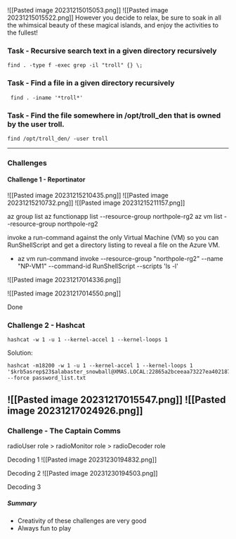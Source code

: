 
![[Pasted image 20231215015053.png]]
![[Pasted image 20231215015522.png]]
However you decide to relax, be sure to soak in all the whimsical beauty of these magical islands, and enjoy the activities to the fullest!

### Task - Recursive search text in a given directory recursively
```
find . -type f -exec grep -il "troll" {} \;
```
### Task - Find a file in a given directory recursively
```
 find . -iname '*troll*'
```

### Task - Find the file somewhere in /opt/troll_den that is owned by the user troll.
```
find /opt/troll_den/ -user troll
```

------
### Challenges
#### Challenge 1 - Reportinator
![[Pasted image 20231215210435.png]]
![[Pasted image 20231215210732.png]]
![[Pasted image 20231215211157.png]]



az group list
az functionapp list --resource-group northpole-rg2
az vm list --resource-group northpole-rg2


invoke a run-command against the only Virtual Machine (VM) so you can RunShellScript and get a directory listing to reveal a file on the Azure VM.
- az vm run-command invoke --resource-group "northpole-rg2" --name "NP-VM1" --command-id RunShellScript --scripts 'ls -l'

![[Pasted image 20231217014336.png]]

![[Pasted image 20231217014550.png]]

Done

### Challenge 2 - Hashcat

`hashcat -w 1 -u 1 --kernel-accel 1 --kernel-loops 1`

Solution:
```
hashcat -m18200 -w 1 -u 1 --kernel-accel 1 --kernel-loops 1 '$krb5asrep$23$alabaster_snowball@XMAS.LOCAL:22865a2bceeaa73227ea4021879eda02$8f07417379e610e2dcb0621462fec3675bb5a850aba31837d541e50c622dc5faee60e48e019256e466d29b4d8c43cbf5bf7264b12c21737499cfcb73d95a903005a6ab6d9689ddd2772b908fc0d0aef43bb34db66af1dddb55b64937d3c7d7e93a91a7f303fef96e17d7f5479bae25c0183e74822ac652e92a56d0251bb5d975c2f2b63f4458526824f2c3dc1f1fcbacb2f6e52022ba6e6b401660b43b5070409cac0cc6223a2bf1b4b415574d7132f2607e12075f7cd2f8674c33e40d8ed55628f1c3eb08dbb8845b0f3bae708784c805b9a3f4b78ddf6830ad0e9eafb07980d7f2e270d8dd1966' --force password_list.txt
```

![[Pasted image 20231217015547.png]]
![[Pasted image 20231217024926.png]]
---------

### Challenge - The Captain Comms

radioUser role > radioMonitor role > radioDecoder role


Decoding 1
![[Pasted image 20231230194832.png]]

Decoding 2
![[Pasted image 20231230194503.png]]

Decoding 3


##### Summary
- Creativity of these challenges are very good
- Always fun to play 